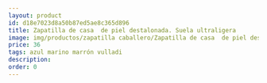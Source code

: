 ```yaml
---
layout: product
id: d18e7023d8a50b87ed5ae8c365d896
title: Zapatilla de casa  de piel destalonada. Suela ultraligera
image: img/productos/zapatilla caballero/Zapatilla de casa  de piel destalonada. Suela ultraligera=36=azul marino marrón vulladi.webp
price: 36
tags: azul marino marrón vulladi
description: 
order: 0
---
```

